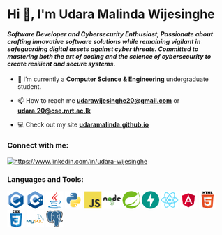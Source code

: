 <h1 align="left">Hi 👋, I'm Udara Malinda Wijesinghe</h1>
<h4 align="left"><i>Software Developer and Cybersecurity Enthusiast, Passionate about crafting innovative software solutions while remaining vigilant in safeguarding digital assets against cyber threats. Committed to mastering both the art of coding and the science of cybersecurity to create resilient and secure systems.</i></h4>

- 🌱 I’m currently a **Computer Science & Engineering** undergraduate student.

- 📫 How to reach me **udarawijesinghe20@gmail.com** or **udara.20@cse.mrt.ac.lk**
  
- 💻 Check out my site <a href="https://udaramalinda.github.io/"><strong>udaramalinda.github.io</strong></a>

<h3 align="left">Connect with me:</h3>
<p align="left">
<a href="https://www.linkedin.com/in/udara-wijesinghe-795292265/" target="blank"><img align="center" src="https://raw.githubusercontent.com/rahuldkjain/github-profile-readme-generator/master/src/images/icons/Social/linked-in-alt.svg" alt="https://www.linkedin.com/in/udara-wijesinghe" height="30" width="40" /></a>
</p>

<h3 align="left">Languages and Tools:</h3>
<p align="left"> 
<!-- C -->
<!-- <a href="https://www.cprogramming.com/" target="_blank" rel="noreferrer">  </a>  -->
<img src="https://raw.githubusercontent.com/devicons/devicon/master/icons/c/c-original.svg" alt="c" width="40" height="40"/>
<!-- C++ -->
<!-- <a href="https://www.w3schools.com/cpp/" target="_blank" rel="noreferrer">  </a>  -->
<img src="https://raw.githubusercontent.com/devicons/devicon/master/icons/cplusplus/cplusplus-original.svg" alt="cplusplus" width="40" height="40"/>
<!-- Java -->
<!-- <a href="https://www.java.com" target="_blank" rel="noreferrer">  </a>  -->
<img src="https://raw.githubusercontent.com/devicons/devicon/master/icons/java/java-original.svg" alt="java" width="40" height="40"/>
<!-- Python -->
<!-- <a href="https://www.python.org" target="_blank" rel="noreferrer">  </a> -->
<img src="https://raw.githubusercontent.com/devicons/devicon/master/icons/python/python-original.svg" alt="python" width="40" height="40"/>
<!-- JavaScript -->
<!-- <a href="https://developer.mozilla.org/en-US/docs/Web/JavaScript" target="_blank" rel="noreferrer">  </a>  -->
<img src="https://raw.githubusercontent.com/devicons/devicon/master/icons/javascript/javascript-original.svg" alt="javascript" width="40" height="40"/>
<!-- Node.js -->
<!-- <a href="https://nodejs.org" target="_blank" rel="noreferrer">  </a> -->
<img src="https://raw.githubusercontent.com/devicons/devicon/master/icons/nodejs/nodejs-original-wordmark.svg" alt="nodejs" width="40" height="40"/>
<!-- Spring -->
<!-- <a href="https://spring.io/projects/spring-boot" target="_blank" rel="noreferrer">  </a> -->
<img src="https://raw.githubusercontent.com/devicons/devicon/master/icons/spring/spring-original.svg" alt="spring" width="40" height="40"/>
<!-- FastAPI -->
<!-- <a href="https://fastapi.tiangolo.com/" target="_blank" rel="noreferrer">  </a> -->
<img src="https://raw.githubusercontent.com/devicons/devicon/master/icons/fastapi/fastapi-original.svg" alt="fastapi" width="40" height="40"/>
<!-- React -->
<!-- <a href="https://reactjs.org/" target="_blank" rel="noreferrer">  </a> -->
<img src="https://raw.githubusercontent.com/devicons/devicon/master/icons/react/react-original.svg" alt="react" width="40" height="40"/>
<!-- Angular -->
<!-- <a href="https://angular.io/docs" target="_blank" rel="noreferrer">  </a> -->
<img src="https://raw.githubusercontent.com/devicons/devicon/master/icons/angular/angular-original.svg" alt="angular" width="40" height="40"/>
<!-- HTML -->
<!-- <a href="https://www.w3.org/html/" target="_blank" rel="noreferrer">  </a>  -->
<img src="https://raw.githubusercontent.com/devicons/devicon/master/icons/html5/html5-original-wordmark.svg" alt="html5" width="40" height="40"/>
<!-- CSS -->
<!-- <a href="https://www.w3schools.com/css/" target="_blank" rel="noreferrer"> </a>  -->
<img src="https://raw.githubusercontent.com/devicons/devicon/master/icons/css3/css3-original-wordmark.svg" alt="css3" width="40" height="40"/>
<!-- MySQL -->
<!-- <a href="https://www.mysql.com/" target="_blank" rel="noreferrer">  </a> -->
<img src="https://raw.githubusercontent.com/devicons/devicon/master/icons/mysql/mysql-original-wordmark.svg" alt="mysql" width="40" height="40"/>
<!-- Postgre SQSL -->
<!-- <a href="https://www.postgresql.org/" target="_blank" rel="noreferrer">  </a> -->
<img src="https://raw.githubusercontent.com/devicons/devicon/master/icons/postgresql/postgresql-original.svg" alt="postresql" width="40" height="40"/>
</p>
